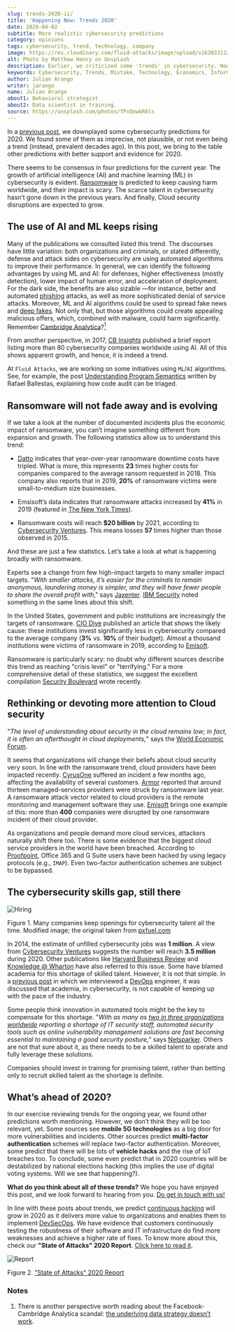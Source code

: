 ```yaml
---
slug: trends-2020-ii/
title: 'Happening Now: Trends 2020'
date: 2020-04-02
subtitle: More realistic cybersecurity predictions
category: opinions
tags: cybersecurity, trend, technology, company
image: https://res.cloudinary.com/fluid-attacks/image/upload/v1620331127/blog/trends-2020-ii/cover_eek8mj.webp
alt: Photo by Matthew Henry on Unsplash
description: Earlier, we criticized some 'trends' in cybersecurity. Now, we discuss why some cybersecurity predictions for 2020 seem plausible and others undeniably real.
keywords: Cybersecurity, Trends, Mistake, Technology, Economics, Information, Ethical Hacking, Pentesting
author: Julian Arango
writer: jarango
name: Julian Arango
about1: Behavioral strategist
about2: Data scientist in training.
source: https://unsplash.com/photos/fPxOowbR6ls
---
```


In a [previous post](../trends-2020/), we downplayed some cybersecurity
predictions for 2020. We found some of them as imprecise, not plausible,
or not even being a trend (instead, prevalent decades ago). In this
post, we bring to the table other predictions with better support and
evidence for 2020.

There seems to be consensus in four predictions for the current year.
The growth of artificial intelligence (AI) and machine learning (ML)
in cybersecurity is evident. [Ransomware](../ransomware/) is predicted
to keep causing harm worldwide, and their impact is scary. The scarce
talent in cybersecurity hasn’t gone down in the previous years. And
finally, Cloud security disruptions are expected to grow.

## The use of AI and ML keeps rising

Many of the publications we consulted listed this trend. The discourses
have little variation: both organizations and criminals, or stated
differently, defense and attack sides on cybersecurity are using
automated algorithms to improve their performance. In general, we can
identify the following advantages by using ML and AI: for defenses,
higher effectiveness (mostly detection), lower impact of human error,
and acceleration of deployment. For the dark side, the benefits are also
sizable —for instance, better and automated [phishing](../phishing/)
attacks, as well as more sophisticated denial of service attacks.
Moreover, ML and AI algorithms could be used to spread fake news and
[deep fakes](https://en.wikipedia.org/wiki/Deepfake). Not only that, but
those algorithms could create appealing malicious offers, which,
combined with malware, could harm significantly. Remember [Cambridge
Analytica](https://towardsdatascience.com/how-ai-can-make-you-the-president-4756f6b1c0c0)?[<sup>1</sup>](#n1%20)

From another perspective, in 2017, [CB
Insights](https://www.cbinsights.com/research/cybersecurity-artificial-intelligence-startups-market-map/)
published a brief report listing more than 80 cybersecurity companies
worldwide using AI.
All of this shows apparent growth,
and hence,
it is indeed a trend.

At `Fluid Attacks`, we are working on some initiatives using `ML`/`AI`
algorithms. See, for example, the post [Understanding Program
Semantics](../understand-program-semantics/) written by Rafael
Ballestas, explaining how code audit can be triaged.

## Ransomware will not fade away and is evolving

If we take a look at the number of documented incidents plus the
economic impact of ransomware, you can’t imagine something different
from expansion and growth. The following statistics allow us to
understand this trend:

- [Datto](https://www.datto.com/blog/a-look-at-ransomware-in-2019)
  indicates that year-over-year ransomware downtime costs have
  tripled. What is more, this represents **23** times higher costs for
  companies compared to the average ransom requested in 2018. This
  company also reports that in 2019, **20%** of ransomware victims
  were small-to-medium size businesses.

- Emsisoft’s data indicates that ransomware attacks increased by
  **41%** in 2019 (featured in [The New York
  Times](https://www.nytimes.com/2020/02/09/technology/ransomware-attacks.html)).

- Ransomware costs will reach **$20 billion** by 2021, according to
  [Cybersecurity
  Ventures](https://cybersecurityventures.com/global-ransomware-damage-costs-predicted-to-reach-20-billion-usd-by-2021/).
  This means losses **57** times higher than those observed in 2015.

And these are just a few statistics. Let’s take a look at what is
happening broadly with ransomware.

Experts see a change from few high-impact targets to many smaller impact
targets. "*With smaller attacks, it’s easier for the criminals to remain
anonymous, laundering money is simpler, and they will have fewer people
to share the overall profit with*," says
[Jaxenter](https://jaxenter.com/cybersecurity-trends-2020-167575.html).
[IBM
Security](https://securityintelligence.com/posts/ibm-x-force-security-predictions-for-2020/)
noted something in the same lines about this shift.

In the United States, government and public institutions are
increasingly the targets of ransomware. [CIO
Dive](https://www.ciodive.com/news/the-forgotten-ones-ransomware-preys-on-the-resource-poor/565062/)
published an article that shows the likely cause: these institutions
invest significantly less in cybersecurity compared to the average
company (**3%** vs. **10%** of their budget). Almost a thousand
institutions were victims of ransomware in 2019, according to
[Emisoft](https://blog.emsisoft.com/en/35583/report-the-cost-of-ransomware-in-2020-a-country-by-country-analysis/).

Ransomware is particularly scary: no doubt why different sources
describe this trend as reaching "crisis level" or "terrifying." For a
more comprehensive detail of these statistics, we suggest the excellent
compilation [Security
Boulevard](https://securityboulevard.com/2020/02/20-ransomware-statistics-youre-powerless-to-resist-reading/)
wrote recently.

## Rethinking or devoting more attention to Cloud security

"*The level of understanding about security in the cloud remains low; in
fact, it is often an afterthought in cloud deployments,*" says the
[World Economic
Forum](https://www.weforum.org/agenda/2020/01/these-will-be-the-main-cybersecurity-trends-in-2020/).

It seems that organizations will change their beliefs about cloud
security very soon. In line with the ransomware trend, cloud providers
have been impacted recently.
[CyrusOne](https://www.ciodive.com/news/cyrusone-ransomware-REvil/568549/)
suffered an incident a few months ago, affecting the availability of
several customers.
[Armor](https://www.armor.com/resources/new-msps-compromised-reports-armor/)
reported that around thirteen managed-services providers were struck by
ransomware last year. A ransomware attack vector related to cloud
providers is the remote monitoring and management software they use.
[Emisoft](https://blog.emsisoft.com/en/34822/the-state-of-ransomware-in-the-us-report-and-statistics-2019/)
brings one example of this: more than **400** companies were disrupted
by one ransomware incident of their cloud provider.

As organizations and people demand more cloud services, attackers
naturally shift there too. There is some evidence that the biggest cloud
service providers in the world have been breached. According to
[Proofpoint](https://www.proofpoint.com/us/threat-insight/post/threat-actors-leverage-credential-dumps-phishing-and-legacy-email-protocols),
Office 365 and G Suite users have been hacked by using legacy protocols
(e.g., `IMAP`). Even two-factor authentication schemes are subject to be
bypassed.

## The cybersecurity skills gap, still there

<div class="imgblock">

![Hiring](https://res.cloudinary.com/fluid-attacks/image/upload/v1620331127/blog/trends-2020-ii/hiring_laepnx.webp)

<div class="title">

Figure 1. Many companies keep openings for cybersecurity talent all the time.
Modified image; the original taken from
[pxfuel.com](https://www.pxfuel.com/en/free-photo-oeufi)

</div>

</div>

In 2014, the estimate of unfilled cybersecurity jobs was **1 million**.
A view from [Cybersecurity
Ventures](https://cybersecurityventures.com/jobs/) suggests the number
will reach **3.5 million** during 2020. Other publications like [Harvard
Business
Review](https://hbr.org/2017/05/cybersecurity-has-a-serious-talent-shortage-heres-how-to-fix-it)
and [Knowledge @
Wharton](https://knowledge.wharton.upenn.edu/article/america-plans-close-skills-gap-cybersecurity/)
have also referred to this issue. Some have blamed academia for this
shortage of skilled talent. However, it is not that simple.
In a [previous post](../training-basic/)
in which we interviewed a [DevOps](../../solutions/devsecops/) engineer,
it was discussed that academia,
in cybersecurity,
is not capable of keeping up with the pace of the industry.

Some people think innovation in automated tools might be the key to
compensate for this shortage. "*With as many as [two in three
organizations
worldwide](https://www.isc2.org/-/media/ISC2/Research/2018-ISC2-Cybersecurity-Workforce-Study.ashx?la=en)
reporting a shortage of IT security staff, automated security tools
such as online vulnerability management solutions are fast becoming
essential to maintaining a good security posture,*” says
[Netsparker](https://www.netsparker.com/blog/web-security/top-10-cybersecurity-trends-to-look-out-for-in-2020/).
Others are not that sure about it, as there needs to be a skilled talent
to operate and fully leverage these solutions.

Companies should invest in training for promising talent, rather than
betting only to recruit skilled talent as the shortage is definite.

## What’s ahead of 2020?

In our exercise reviewing trends for the ongoing year, we found other
predictions worth mentioning. However, we don’t think they will be too
relevant, yet. Some sources see **mobile 5G technologies** as a big door
for more vulnerabilities and incidents. Other sources predict
**multi-factor authentication** schemes will replace two-factor
authentication. Moreover, some predict that there will be lots of
**vehicle hacks** and the rise of IoT breaches too. To conclude, some
even predict that in 2020 countries will be destabilized by national
elections hacking (this implies the use of digital voting systems. Will
we see that happening?).

**What do you think about all of these trends?** We hope you have
enjoyed this post, and we look forward to hearing from you. [Do get in
touch with us\!](../../contact-us/)

In line with these posts about trends, we predict [continuous
hacking](../../services/continuous-hacking/) will grow in 2020 as it
delivers more value to organizations
and enables them to implement [DevSecOps](../../solutions/devsecops/).
We have evidence that customers
continuously testing the robustness of their software and IT
infrastructure do find more weaknesses and achieve a higher rate of
fixes. To know more about this, check our **"State of Attacks" 2020
Report**. [Click here to read it](https://report2020.fluidattacks.com/).

<div class="imgblock">

![Report](https://res.cloudinary.com/fluid-attacks/image/upload/v1620331126/blog/trends-2020-ii/report_qyuc7l.webp)

<div class="title">

Figure 2. ["State of Attacks" 2020
Report](https://report2020.fluidattacks.com/)

</div>

</div>

### Notes

1. There is another perspective worth reading about the
    Facebook-Cambridge Analytica scandal: [the underlying data strategy
    doesn’t
    work](https://medium.com/@Soccermatics/the-biggest-cambridge-analytica-scandal-is-that-their-methods-don-t-work-16c2f1f3a84f).
